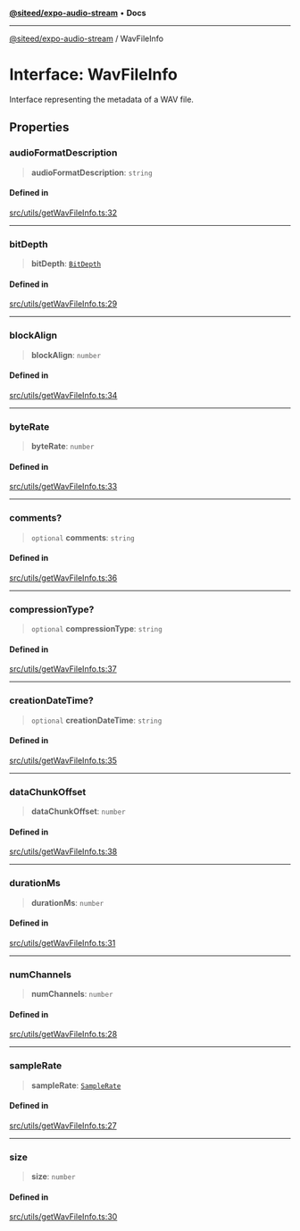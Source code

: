 [**@siteed/expo-audio-stream**](../README.md) • **Docs**

***

[@siteed/expo-audio-stream](../README.md) / WavFileInfo

# Interface: WavFileInfo

Interface representing the metadata of a WAV file.

## Properties

### audioFormatDescription

> **audioFormatDescription**: `string`

#### Defined in

[src/utils/getWavFileInfo.ts:32](https://github.com/deeeed/expo-audio-stream/blob/67b338010820aac53cfbdaf9e186b3d1ff71befb/packages/expo-audio-stream/src/utils/getWavFileInfo.ts#L32)

***

### bitDepth

> **bitDepth**: [`BitDepth`](../type-aliases/BitDepth.md)

#### Defined in

[src/utils/getWavFileInfo.ts:29](https://github.com/deeeed/expo-audio-stream/blob/67b338010820aac53cfbdaf9e186b3d1ff71befb/packages/expo-audio-stream/src/utils/getWavFileInfo.ts#L29)

***

### blockAlign

> **blockAlign**: `number`

#### Defined in

[src/utils/getWavFileInfo.ts:34](https://github.com/deeeed/expo-audio-stream/blob/67b338010820aac53cfbdaf9e186b3d1ff71befb/packages/expo-audio-stream/src/utils/getWavFileInfo.ts#L34)

***

### byteRate

> **byteRate**: `number`

#### Defined in

[src/utils/getWavFileInfo.ts:33](https://github.com/deeeed/expo-audio-stream/blob/67b338010820aac53cfbdaf9e186b3d1ff71befb/packages/expo-audio-stream/src/utils/getWavFileInfo.ts#L33)

***

### comments?

> `optional` **comments**: `string`

#### Defined in

[src/utils/getWavFileInfo.ts:36](https://github.com/deeeed/expo-audio-stream/blob/67b338010820aac53cfbdaf9e186b3d1ff71befb/packages/expo-audio-stream/src/utils/getWavFileInfo.ts#L36)

***

### compressionType?

> `optional` **compressionType**: `string`

#### Defined in

[src/utils/getWavFileInfo.ts:37](https://github.com/deeeed/expo-audio-stream/blob/67b338010820aac53cfbdaf9e186b3d1ff71befb/packages/expo-audio-stream/src/utils/getWavFileInfo.ts#L37)

***

### creationDateTime?

> `optional` **creationDateTime**: `string`

#### Defined in

[src/utils/getWavFileInfo.ts:35](https://github.com/deeeed/expo-audio-stream/blob/67b338010820aac53cfbdaf9e186b3d1ff71befb/packages/expo-audio-stream/src/utils/getWavFileInfo.ts#L35)

***

### dataChunkOffset

> **dataChunkOffset**: `number`

#### Defined in

[src/utils/getWavFileInfo.ts:38](https://github.com/deeeed/expo-audio-stream/blob/67b338010820aac53cfbdaf9e186b3d1ff71befb/packages/expo-audio-stream/src/utils/getWavFileInfo.ts#L38)

***

### durationMs

> **durationMs**: `number`

#### Defined in

[src/utils/getWavFileInfo.ts:31](https://github.com/deeeed/expo-audio-stream/blob/67b338010820aac53cfbdaf9e186b3d1ff71befb/packages/expo-audio-stream/src/utils/getWavFileInfo.ts#L31)

***

### numChannels

> **numChannels**: `number`

#### Defined in

[src/utils/getWavFileInfo.ts:28](https://github.com/deeeed/expo-audio-stream/blob/67b338010820aac53cfbdaf9e186b3d1ff71befb/packages/expo-audio-stream/src/utils/getWavFileInfo.ts#L28)

***

### sampleRate

> **sampleRate**: [`SampleRate`](../type-aliases/SampleRate.md)

#### Defined in

[src/utils/getWavFileInfo.ts:27](https://github.com/deeeed/expo-audio-stream/blob/67b338010820aac53cfbdaf9e186b3d1ff71befb/packages/expo-audio-stream/src/utils/getWavFileInfo.ts#L27)

***

### size

> **size**: `number`

#### Defined in

[src/utils/getWavFileInfo.ts:30](https://github.com/deeeed/expo-audio-stream/blob/67b338010820aac53cfbdaf9e186b3d1ff71befb/packages/expo-audio-stream/src/utils/getWavFileInfo.ts#L30)
